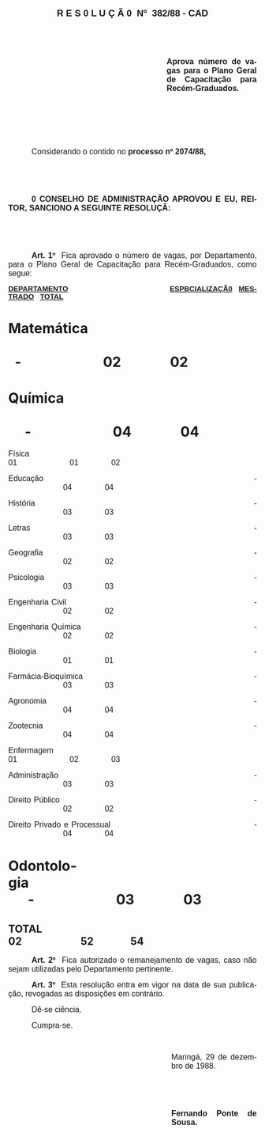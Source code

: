 <body lang=PT-BR style='tab-interval:35.45pt'>

<div class=Section1>

<p class=MsoNormal align=center style='text-align:center'><b style='mso-bidi-font-weight:
normal'><span style='font-size:14.0pt;mso-bidi-font-size:10.0pt;font-family:
Arial'>R E S 0 L U Ç Ã 0<span style="mso-spacerun: yes">  </span>Nº<span
style="mso-spacerun: yes">  </span>382/88 - CAD</span></b><span
style='font-size:14.0pt;mso-bidi-font-size:10.0pt;font-family:Arial'><o:p></o:p></span></p>

<p class=MsoNormal style='text-align:justify'><span style='font-size:12.0pt;
mso-bidi-font-size:10.0pt;font-family:Arial'><![if !supportEmptyParas]>&nbsp;<![endif]><o:p></o:p></span></p>

<p class=MsoNormal style='text-align:justify'><span style='font-size:12.0pt;
mso-bidi-font-size:10.0pt;font-family:Arial'><![if !supportEmptyParas]>&nbsp;<![endif]><o:p></o:p></span></p>

<p class=MsoNormal style='margin-left:241.0pt;text-align:justify'><b><span
style='font-size:12.0pt;mso-bidi-font-size:10.0pt;font-family:Arial'>Aprova
número de vagas para o Plano Geral de Capacitação para Recém-Graduados.<o:p></o:p></span></b></p>

<p class=MsoNormal style='text-align:justify'><span style='font-size:12.0pt;
mso-bidi-font-size:10.0pt;font-family:Arial'><![if !supportEmptyParas]>&nbsp;<![endif]><o:p></o:p></span></p>

<p class=MsoNormal style='text-align:justify'><span style='font-size:12.0pt;
mso-bidi-font-size:10.0pt;font-family:Arial'><![if !supportEmptyParas]>&nbsp;<![endif]><o:p></o:p></span></p>

<p class=MsoNormal style='text-align:justify'><span style='font-size:12.0pt;
mso-bidi-font-size:10.0pt;font-family:Arial'><![if !supportEmptyParas]>&nbsp;<![endif]><o:p></o:p></span></p>

<p class=MsoNormal style='text-align:justify;text-indent:35.4pt'><span
style='font-size:12.0pt;mso-bidi-font-size:10.0pt;font-family:Arial'>Considerando
o contido no <b>processo nº 2074/88,</b><o:p></o:p></span></p>

<p class=MsoNormal style='text-align:justify'><span style='font-size:12.0pt;
mso-bidi-font-size:10.0pt;font-family:Arial'><![if !supportEmptyParas]>&nbsp;<![endif]><o:p></o:p></span></p>

<p class=MsoNormal style='text-align:justify'><span style='font-size:12.0pt;
mso-bidi-font-size:10.0pt;font-family:Arial'><![if !supportEmptyParas]>&nbsp;<![endif]><o:p></o:p></span></p>

<p class=MsoNormal style='text-align:justify;text-indent:35.4pt'><b><span
style='font-size:12.0pt;mso-bidi-font-size:10.0pt;font-family:Arial'>0 CONSELHO
DE ADMINISTRAÇÃO APROVOU E EU, REITOR, SANCIONO A SEGUINTE RESOLUÇÃ:<o:p></o:p></span></b></p>

<p class=MsoNormal style='text-align:justify'><span style='font-size:12.0pt;
mso-bidi-font-size:10.0pt;font-family:Arial'><![if !supportEmptyParas]>&nbsp;<![endif]><o:p></o:p></span></p>

<p class=MsoNormal style='text-align:justify'><span style='font-size:12.0pt;
mso-bidi-font-size:10.0pt;font-family:Arial'><![if !supportEmptyParas]>&nbsp;<![endif]><o:p></o:p></span></p>

<p class=MsoNormal style='text-align:justify;text-indent:35.4pt'><b><span
style='font-size:12.0pt;mso-bidi-font-size:10.0pt;font-family:Arial'>Art. 1º</span></b><span
style='font-size:12.0pt;mso-bidi-font-size:10.0pt;font-family:Arial'><span
style="mso-spacerun: yes">  </span>Fica aprovado o número de vagas, por
Departamento, para o Plano Geral de Capacitação para Recém-Graduados, como
segue:<o:p></o:p></span></p>

<p class=MsoNormal style='text-align:justify;tab-stops:237.6pt'><b
style='mso-bidi-font-weight:normal'><u><span style='font-size:11.0pt;
mso-bidi-font-size:10.0pt;font-family:Arial'>DEPARTAMENTO</span></u></b><b
style='mso-bidi-font-weight:normal'><span style='font-size:11.0pt;mso-bidi-font-size:
10.0pt;font-family:Arial'><span style='mso-tab-count:1'>                                                </span><u>ESPBCIALIZAÇÃ0</u><span
style="mso-spacerun: yes">   </span><u>MESTRADO</u><span style="mso-spacerun:
yes">   </span><u>TOTAL</u><o:p></o:p></span></b></p>

<h1 style='tab-stops:10.0cm 13.0cm 15.0cm'>Matemática <span style='mso-tab-count:
1'>                                                                         </span><span
style="mso-spacerun: yes">  </span>-<span style='mso-tab-count:1'>                         </span>02
<span style='mso-tab-count:1'>              </span>02 </h1>

<h1 style='tab-stops:10.0cm 13.0cm 15.0cm'>Química <span style='mso-tab-count:
1'>                                                                               </span><span
style="mso-spacerun: yes">  </span>-<span style='mso-tab-count:1'>                         </span>04
<span style='mso-tab-count:1'>              </span>04 </h1>

<p class=MsoNormal style='text-align:justify;tab-stops:10.0cm 13.0cm 15.0cm'><span
style='font-size:12.0pt;mso-bidi-font-size:10.0pt;font-family:Arial'>Física<span
style='mso-tab-count:1'>                                                                                    </span>01<span
style='mso-tab-count:1'>                        </span>01<span
style='mso-tab-count:1'>               </span>02<o:p></o:p></span></p>

<p class=MsoNormal style='text-align:justify;tab-stops:10.0cm 13.0cm 15.0cm'><span
style='font-size:12.0pt;mso-bidi-font-size:10.0pt;font-family:Arial'>Educação<span
style='mso-tab-count:1'>                                                                             </span><span
style="mso-spacerun: yes">  </span>-<span style='mso-tab-count:1'>                         </span>04<span
style='mso-tab-count:1'>               </span>04<o:p></o:p></span></p>

<p class=MsoNormal style='text-align:justify;tab-stops:10.0cm 13.0cm 15.0cm'><span
style='font-size:12.0pt;mso-bidi-font-size:10.0pt;font-family:Arial'>História<span
style='mso-tab-count:1'>                                                                                 </span><span
style="mso-spacerun: yes">  </span>-<span style='mso-tab-count:1'>                         </span>03<span
style='mso-tab-count:1'>               </span>03<o:p></o:p></span></p>

<p class=MsoNormal style='text-align:justify;tab-stops:10.0cm 13.0cm 15.0cm'><span
style='font-size:12.0pt;mso-bidi-font-size:10.0pt;font-family:Arial'>Letras<span
style='mso-tab-count:1'>                                                                                    </span><span
style="mso-spacerun: yes">  </span>-<span style='mso-tab-count:1'>                         </span>03<span
style='mso-tab-count:1'>               </span>03<o:p></o:p></span></p>

<p class=MsoNormal style='text-align:justify;tab-stops:10.0cm 13.0cm 15.0cm'><span
style='font-size:12.0pt;mso-bidi-font-size:10.0pt;font-family:Arial'>Geografia<span
style='mso-tab-count:1'>                                                                             </span><span
style="mso-spacerun: yes">  </span>-<span style='mso-tab-count:1'>                         </span>02<span
style='mso-tab-count:1'>               </span>02<o:p></o:p></span></p>

<p class=MsoNormal style='text-align:justify;tab-stops:10.0cm 13.0cm 15.0cm'><span
style='font-size:12.0pt;mso-bidi-font-size:10.0pt;font-family:Arial'>Psicologia<span
style='mso-tab-count:1'>                                                                            </span><span
style="mso-spacerun: yes">  </span>-<span style='mso-tab-count:1'>                         </span>03<span
style='mso-tab-count:1'>               </span>03<o:p></o:p></span></p>

<p class=MsoNormal style='text-align:justify;tab-stops:10.0cm 13.0cm 15.0cm'><span
style='font-size:12.0pt;mso-bidi-font-size:10.0pt;font-family:Arial'>Engenharia
Civil<span style='mso-tab-count:1'>                                                                  </span><span
style="mso-spacerun: yes">  </span>-<span style='mso-tab-count:1'>                         </span>02<span
style='mso-tab-count:1'>               </span>02<o:p></o:p></span></p>

<p class=MsoNormal style='text-align:justify;tab-stops:10.0cm 13.0cm 15.0cm'><span
style='font-size:12.0pt;mso-bidi-font-size:10.0pt;font-family:Arial'>Engenharia
Química<span style='mso-tab-count:1'>                                                           </span><span
style="mso-spacerun: yes">  </span>-<span style='mso-tab-count:1'>                         </span>02<span
style='mso-tab-count:1'>               </span>02<o:p></o:p></span></p>

<p class=MsoNormal style='text-align:justify;tab-stops:10.0cm 13.0cm 15.0cm'><span
style='font-size:12.0pt;mso-bidi-font-size:10.0pt;font-family:Arial'>Biologia<span
style='mso-tab-count:1'>                                                                                </span><span
style="mso-spacerun: yes">  </span>-<span style='mso-tab-count:1'>                         </span>01<span
style='mso-tab-count:1'>               </span>01<o:p></o:p></span></p>

<p class=MsoNormal style='text-align:justify;tab-stops:10.0cm 13.0cm 15.0cm'><span
style='font-size:12.0pt;mso-bidi-font-size:10.0pt;font-family:Arial'>Farmácia-Bioquímica<span
style='mso-tab-count:1'>                                                         </span><span
style="mso-spacerun: yes">  </span>-<span style='mso-tab-count:1'>                         </span>03<span
style='mso-tab-count:1'>               </span>03<o:p></o:p></span></p>

<p class=MsoNormal style='text-align:justify;tab-stops:10.0cm 13.0cm 15.0cm'><span
style='font-size:12.0pt;mso-bidi-font-size:10.0pt;font-family:Arial'>Agronomia<span
style='mso-tab-count:1'>                                                                           </span><span
style="mso-spacerun: yes">  </span>-<span style='mso-tab-count:1'>                         </span>04<span
style='mso-tab-count:1'>               </span>04<o:p></o:p></span></p>

<p class=MsoNormal style='text-align:justify;tab-stops:10.0cm 13.0cm 15.0cm'><span
style='font-size:12.0pt;mso-bidi-font-size:10.0pt;font-family:Arial'>Zootecnia<span
style='mso-tab-count:1'>                                                                             </span><span
style="mso-spacerun: yes">  </span>-<span style='mso-tab-count:1'>                         </span>04<span
style='mso-tab-count:1'>               </span>04<o:p></o:p></span></p>

<p class=MsoNormal style='text-align:justify;tab-stops:10.0cm 13.0cm 15.0cm'><span
style='font-size:12.0pt;mso-bidi-font-size:10.0pt;font-family:Arial'>Enfermagem<span
style='mso-tab-count:1'>                                                                        </span>01<span
style='mso-tab-count:1'>                        </span>02<span
style='mso-tab-count:1'>               </span>03<o:p></o:p></span></p>

<p class=MsoNormal style='text-align:justify;tab-stops:10.0cm 13.0cm 15.0cm'><span
style='font-size:12.0pt;mso-bidi-font-size:10.0pt;font-family:Arial'>Administração<span
style='mso-tab-count:1'>                                                                     </span><span
style="mso-spacerun: yes">  </span>-<span style='mso-tab-count:1'>                         </span>03<span
style='mso-tab-count:1'>               </span>03<o:p></o:p></span></p>

<p class=MsoNormal style='text-align:justify;tab-stops:10.0cm 13.0cm 15.0cm'><span
style='font-size:12.0pt;mso-bidi-font-size:10.0pt;font-family:Arial'>Direito
Público<span style='mso-tab-count:1'>                                                                     </span><span
style="mso-spacerun: yes">  </span>-<span style='mso-tab-count:1'>                         </span>02<span
style='mso-tab-count:1'>               </span>02<o:p></o:p></span></p>

<p class=MsoNormal style='text-align:justify;tab-stops:10.0cm 13.0cm 15.0cm'><span
style='font-size:12.0pt;mso-bidi-font-size:10.0pt;font-family:Arial'>Direito
Privado e Processual<span style='mso-tab-count:1'>                                             </span><span
style="mso-spacerun: yes">  </span>-<span style='mso-tab-count:1'>                         </span>04<span
style='mso-tab-count:1'>               </span>04<o:p></o:p></span></p>

<h1 style='tab-stops:10.0cm 352.8pt 13.0cm 403.2pt 15.0cm'>Odontologia<span
style='mso-tab-count:1'>                                                                         </span><span
style="mso-spacerun: yes">  </span>-<span style='mso-tab-count:2'>                         </span>03<span
style='mso-tab-count:2'>               </span>03</h1>

<h2>TOTAL<span style='mso-tab-count:2'>                                                                                 </span>02<span
style='mso-tab-count:2'>                        </span>52<span
style='mso-tab-count:2'>               </span>54</h2>

<p class=MsoNormal style='text-align:justify;text-indent:35.45pt'><b><span
style='font-size:12.0pt;mso-bidi-font-size:10.0pt;font-family:Arial'>Art. 2º</span></b><span
style='font-size:12.0pt;mso-bidi-font-size:10.0pt;font-family:Arial'><span
style="mso-spacerun: yes">  </span>Fica autorizado o remanejamento de vagas,
caso não sejam utilizadas pelo Departamento pertinente.<o:p></o:p></span></p>

<p class=MsoNormal style='text-align:justify;text-indent:35.45pt'><b><span
style='font-size:12.0pt;mso-bidi-font-size:10.0pt;font-family:Arial'>Art. 3º</span></b><span
style='font-size:12.0pt;mso-bidi-font-size:10.0pt;font-family:Arial'><span
style="mso-spacerun: yes">  </span>Esta resolução entra em vigor na data de sua
publicação, revogadas as disposições em contrário.<o:p></o:p></span></p>

<p class=MsoNormal style='text-align:justify;text-indent:35.45pt'><span
style='font-size:12.0pt;mso-bidi-font-size:10.0pt;font-family:Arial'>Dê-se
ciência.<o:p></o:p></span></p>

<p class=MsoNormal style='text-align:justify;text-indent:35.45pt'><span
style='font-size:12.0pt;mso-bidi-font-size:10.0pt;font-family:Arial'>Cumpra-se.<o:p></o:p></span></p>

<p class=MsoNormal style='text-align:justify'><span style='font-size:12.0pt;
mso-bidi-font-size:10.0pt;font-family:Arial'><![if !supportEmptyParas]>&nbsp;<![endif]><o:p></o:p></span></p>

<p class=MsoNormal style='margin-left:248.15pt;text-align:justify'><span
style='font-size:12.0pt;mso-bidi-font-size:10.0pt;font-family:Arial'>Maringá,
29 de dezembro de 1988.<o:p></o:p></span></p>

<p class=MsoNormal style='margin-left:248.15pt;text-align:justify'><span
style='font-size:12.0pt;mso-bidi-font-size:10.0pt;font-family:Arial'><![if !supportEmptyParas]>&nbsp;<![endif]><o:p></o:p></span></p>

<p class=MsoNormal style='margin-left:248.15pt;text-align:justify'><span
style='font-size:12.0pt;mso-bidi-font-size:10.0pt;font-family:Arial'><![if !supportEmptyParas]>&nbsp;<![endif]><o:p></o:p></span></p>

<p class=MsoNormal style='margin-left:248.15pt;text-align:justify'><b><span
style='font-size:12.0pt;mso-bidi-font-size:10.0pt;font-family:Arial'>Fernando
Ponte de Sousa.<o:p></o:p></span></b></p>

</div>

</body>
